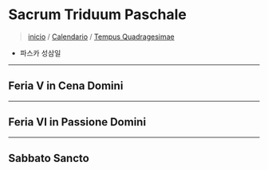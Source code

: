 # Sacrum Triduum Paschale
> [inicio](./README.md) / [Calendario](../../LC.md) / [Tempus Quadragesimae](../LQ.md)

* 파스카 성삼일

----


## Feria V in Cena Domini




----

## Feria VI in Passione Domini




----

## Sabbato Sancto